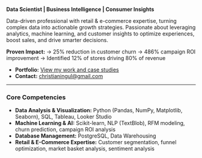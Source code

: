 **Data Scientist | Business Intelligence | Consumer Insights**

Data-driven professional with retail & e-commerce expertise, turning complex data into actionable growth strategies. Passionate about leveraging analytics, machine learning, and customer insights to optimize experiences, boost sales, and drive smarter decisions.

**Proven Impact:**
→ 25% reduction in customer churn
→ 486% campaign ROI improvement
→ Identified 12% of stores driving 80% of revenue

- **Portfolio:** [View my work and case studies](https://datascienceportfol.io/cingul)
- **Contact:** [christianingul@gmail.com](mailto:christianingul@gmail.com)

---

### Core Competencies

- **Data Analysis & Visualization:** Python (Pandas, NumPy, Matplotlib, Seaborn), SQL, Tableau, Looker Studio
- **Machine Learning & AI:** Scikit-learn, NLP (TextBlob), RFM modeling, churn prediction, campaign ROI analysis
- **Database Management:** PostgreSQL, Data Warehousing
- **Retail & E-Commerce Expertise:** Customer segmentation, funnel optimization, market basket analysis, sentiment analysis
